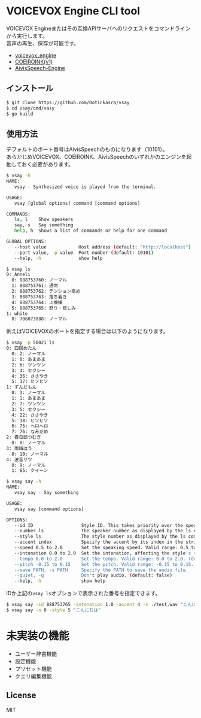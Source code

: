 
# VOICEVOX Engine CLI tool

VOICEVOX Engineまたはその互換APIサーバへのリクエストをコマンドラインから実行します。  
音声の再生、保存が可能です。

- [voicevox_engine](https://github.com/VOICEVOX/voicevox_engine)
- [COEIROINK(v1)](https://coeiroink.com/)
- [AivisSpeech-Engine](https://github.com/Aivis-Project/AivisSpeech-Engine)

## インストール

```bash
$ git clone https://github.com/Dotinkasra/vsay
$ cd vsay/cmd/vasy
$ go build 
```

## 使用方法
デフォルトのポート番号はAivisSpeechのものになります（10101）。  
あらかじめVOICEVOX、COEIROINK、AivisSpeechのいずれかのエンジンを起動しておく必要があります。

```bash
$ vsay -h
NAME:
   vsay - Synthesized voice is played from the terminal.

USAGE:
   vsay [global options] command [command options]

COMMANDS:
   ls, l    Show speakers
   say, s   Say something
   help, h  Shows a list of commands or help for one command

GLOBAL OPTIONS:
   --host value            Host address (default: "http://localhost")
   --port value, -p value  Port number (default: 10101)
   --help, -h              show help
```

```bash
$ vsay ls
0: Anneli
  0: 888753760: ノーマル
  1: 888753761: 通常
  2: 888753762: テンション高め
  3: 888753763: 落ち着き
  4: 888753764: 上機嫌
  5: 888753765: 怒り・悲しみ
1: white
  0: 706073888: ノーマル
```

例えばVOICEVOXのポートを指定する場合は以下のようになります。
```bash
$ vsay -p 50021 ls
0: 四国めたん
  0: 2: ノーマル
  1: 0: あまあま
  2: 6: ツンツン
  3: 4: セクシー
  4: 36: ささやき
  5: 37: ヒソヒソ
1: ずんだもん
  0: 3: ノーマル
  1: 1: あまあま
  2: 7: ツンツン
  3: 5: セクシー
  4: 22: ささやき
  5: 38: ヒソヒソ
  6: 75: ヘロヘロ
  7: 76: なみだめ
2: 春日部つむぎ
  0: 8: ノーマル
3: 雨晴はう
  0: 10: ノーマル
4: 波音リツ
  0: 9: ノーマル
  1: 65: クイーン
```

```bash
$ vsay say -h
NAME:
   vsay say - Say something

USAGE:
   vsay say [command options]

OPTIONS:
   --id ID                  Style ID. This takes priority over the speaker number option. (default: 0)
   --number ls              The speaker number as displayed by the ls command. (default: 0)
   --style ls               The style number as displayed by the ls command. (default: 0)
   --accent index           Specify the accent by its index in the string. (default: -1)
   --speed 0.5 to 2.0       Set the speaking speed. Valid range: 0.5 to 2.0. (default: 1)
   --intonation 0.0 to 2.0  Set the intonation, affecting the style's strength. Valid range: 0.0 to 2.0. (default: 1)
   --tempo 0.0 to 2.0       Set the tempo. Valid range: 0.0 to 2.0. (default: 1)
   --pitch -0.15 to 0.15    Set the pitch. Valid range: -0.15 to 0.15. (default: 0)
   --save PATH, -s PATH     Specify the PATH to save the audio file.
   --quiet, -q              Don't play audio. (default: false)
   --help, -h               show help
```

IDか上記の`vsay ls`オプションで表示された番号を指定できます。 

```bash
$ vsay say -id 888753765 -intonation 1.0 -accent 4 -s ./test.wav "こんにちは"
$ vsay say -n 0 -style 5 "こんにちは"
```

# 未実装の機能
 - ユーザー辞書機能
 - 設定機能
 - プリセット機能
 - クエリ編集機能

## License
MIT